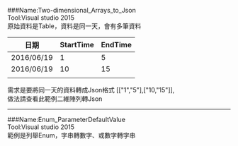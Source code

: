 ###Name:Two-dimensional_Arrays_to_Json    
Tool:Visual studio 2015  
原始資料是Table，資料是同一天，會有多筆資料    

| 日期       | StartTime | EndTime |
|------------|-----------|---------|
| 2016/06/19 | 1         | 5       |
| 2016/06/19 | 10        | 15      |
|            |           |         |
需求是要將同一天的資料轉成Json格式	[["1","5"],["10,"15"]],  
做法請查看此範例二維陣列轉Json  

---
###Name:Enum_ParameterDefaultValue  
Tool:Visual studio 2015  
範例是列舉Enum，字串轉數字、或數字轉字串  
